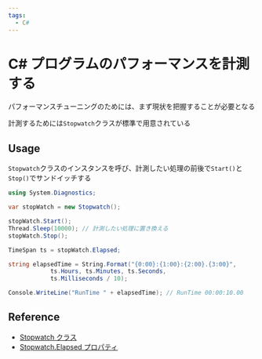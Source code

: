 ```yaml
---
tags:
  - C#
---
```


# C# プログラムのパフォーマンスを計測する
パフォーマンスチューニングのためには、まず現状を把握することが必要となる

計測するためには`Stopwatch`クラスが標準で用意されている

## Usage

`Stopwatch`クラスのインスタンスを呼び、計測したい処理の前後で`Start()`と`Stop()`でサンドイッチする

```cs
using System.Diagnostics;

var stopWatch = new Stopwatch();

stopWatch.Start();
Thread.Sleep(10000); // 計測したい処理に置き換える
stopWatch.Stop();

TimeSpan ts = stopWatch.Elapsed;

string elapsedTime = String.Format("{0:00}:{1:00}:{2:00}.{3:00}",
            ts.Hours, ts.Minutes, ts.Seconds,
            ts.Milliseconds / 10);

Console.WriteLine("RunTime " + elapsedTime); // RunTime 00:00:10.00
```

## Reference
* [Stopwatch クラス](https://learn.microsoft.com/ja-jp/dotnet/api/system.diagnostics.stopwatch?view=net-7.0)
* [Stopwatch.Elapsed プロパティ](https://learn.microsoft.com/ja-jp/dotnet/api/system.diagnostics.stopwatch.elapsed?source=recommendations&view=net-7.0)
